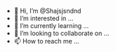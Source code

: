 - 👋 Hi, I’m @Shajsjsndnd
- 👀 I’m interested in ...
- 🌱 I’m currently learning ...
- 💞️ I’m looking to collaborate on ...
- 📫 How to reach me ...

<!---
Shajsjsndnd/Shajsjsndnd is a ✨ special ✨ repository because its `README.md` (this file) appears on your GitHub profile.
You can click the Preview link to take a look at your changes.
--->
